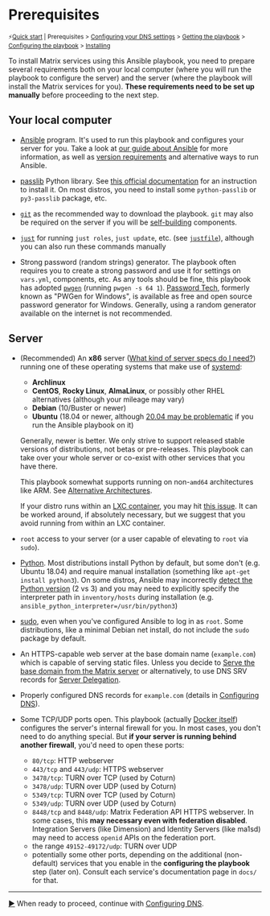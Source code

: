# Prerequisites

<sup>⚡️[Quick start](README.md) | Prerequisites > [Configuring your DNS settings](configuring-dns.md) > [Getting the playbook](getting-the-playbook.md) > [Configuring the playbook](configuring-playbook.md) > [Installing](installing.md)</sup>

To install Matrix services using this Ansible playbook, you need to prepare several requirements both on your local computer (where you will run the playbook to configure the server) and the server (where the playbook will install the Matrix services for you). **These requirements need to be set up manually** before proceeding to the next step.

## Your local computer

- [Ansible](http://ansible.com/) program. It's used to run this playbook and configures your server for you. Take a look at [our guide about Ansible](ansible.md) for more information, as well as [version requirements](ansible.md#supported-ansible-versions) and alternative ways to run Ansible.

- [passlib](https://passlib.readthedocs.io/en/stable/index.html) Python library. See [this official documentation](https://passlib.readthedocs.io/en/stable/install.html#installation-instructions) for an instruction to install it. On most distros, you need to install some `python-passlib` or `py3-passlib` package, etc.

- [`git`](https://git-scm.com/) as the recommended way to download the playbook. `git` may also be required on the server if you will be [self-building](self-building.md) components.

- [`just`](https://github.com/casey/just) for running `just roles`, `just update`, etc. (see [`justfile`](../justfile)), although you can also run these commands manually

- Strong password (random strings) generator. The playbook often requires you to create a strong password and use it for settings on `vars.yml`, components, etc. As any tools should be fine, this playbook has adopted [`pwgen`](https://linux.die.net/man/1/pwgen) (running `pwgen -s 64 1`). [Password Tech](https://pwgen-win.sourceforge.io/), formerly known as "PWGen for Windows", is available as free and open source password generator for Windows. Generally, using a random generator available on the internet is not recommended.

## Server

- (Recommended) An **x86** server ([What kind of server specs do I need?](faq.md#what-kind-of-server-specs-do-i-need)) running one of these operating systems that make use of [systemd](https://systemd.io/):
  - **Archlinux**
  - **CentOS**, **Rocky Linux**, **AlmaLinux**, or possibly other RHEL alternatives (although your mileage may vary)
  - **Debian** (10/Buster or newer)
  - **Ubuntu** (18.04 or newer, although [20.04 may be problematic](ansible.md#supported-ansible-versions) if you run the Ansible playbook on it)

  Generally, newer is better. We only strive to support released stable versions of distributions, not betas or pre-releases. This playbook can take over your whole server or co-exist with other services that you have there.

  This playbook somewhat supports running on non-`amd64` architectures like ARM. See [Alternative Architectures](alternative-architectures.md).

  If your distro runs within an [LXC container](https://linuxcontainers.org/), you may hit [this issue](https://github.com/spantaleev/matrix-docker-ansible-deploy/issues/703). It can be worked around, if absolutely necessary, but we suggest that you avoid running from within an LXC container.

- `root` access to your server (or a user capable of elevating to `root` via `sudo`).

- [Python](https://www.python.org/). Most distributions install Python by default, but some don't (e.g. Ubuntu 18.04) and require manual installation (something like `apt-get install python3`). On some distros, Ansible may incorrectly [detect the Python version](https://docs.ansible.com/ansible/latest/reference_appendices/interpreter_discovery.html) (2 vs 3) and you may need to explicitly specify the interpreter path in `inventory/hosts` during installation (e.g. `ansible_python_interpreter=/usr/bin/python3`)

- [sudo](https://www.sudo.ws/), even when you've configured Ansible to log in as `root`. Some distributions, like a minimal Debian net install, do not include the `sudo` package by default.

- An HTTPS-capable web server at the base domain name (`example.com`) which is capable of serving static files. Unless you decide to [Serve the base domain from the Matrix server](configuring-playbook-base-domain-serving.md) or alternatively, to use DNS SRV records for [Server Delegation](howto-server-delegation.md).

- Properly configured DNS records for `example.com` (details in [Configuring DNS](configuring-dns.md)).

- Some TCP/UDP ports open. This playbook (actually [Docker itself](https://docs.docker.com/network/iptables/)) configures the server's internal firewall for you. In most cases, you don't need to do anything special. But **if your server is running behind another firewall**, you'd need to open these ports:

  - `80/tcp`: HTTP webserver
  - `443/tcp` and `443/udp`: HTTPS webserver
  - `3478/tcp`: TURN over TCP (used by Coturn)
  - `3478/udp`: TURN over UDP (used by Coturn)
  - `5349/tcp`: TURN over TCP (used by Coturn)
  - `5349/udp`: TURN over UDP (used by Coturn)
  - `8448/tcp` and `8448/udp`: Matrix Federation API HTTPS webserver. In some cases, this **may necessary even with federation disabled**. Integration Servers (like Dimension) and Identity Servers (like ma1sd) may need to access `openid` APIs on the federation port.
  - the range `49152-49172/udp`: TURN over UDP
  - potentially some other ports, depending on the additional (non-default) services that you enable in the **configuring the playbook** step (later on). Consult each service's documentation page in `docs/` for that.

---------------------------------------------

[▶️](configuring-dns.md) When ready to proceed, continue with [Configuring DNS](configuring-dns.md).
